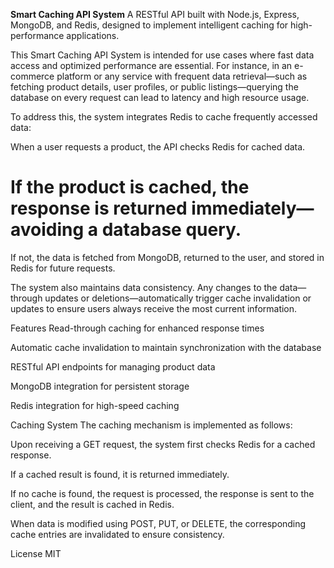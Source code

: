 **Smart Caching API System**
A RESTful API built with Node.js, Express, MongoDB, and Redis, designed to implement intelligent caching for high-performance applications.

This Smart Caching API System is intended for use cases where fast data access and optimized performance are essential. For instance, in an e-commerce platform or any service with frequent data retrieval—such as fetching product details, user profiles, or public listings—querying the database on every request can lead to latency and high resource usage.

To address this, the system integrates Redis to cache frequently accessed data:

When a user requests a product, the API checks Redis for cached data.

# If the product is cached, the response is returned immediately—avoiding a database query.

If not, the data is fetched from MongoDB, returned to the user, and stored in Redis for future requests.

The system also maintains data consistency. Any changes to the data—through updates or deletions—automatically trigger cache invalidation or updates to ensure users always receive the most current information.

Features
Read-through caching for enhanced response times

Automatic cache invalidation to maintain synchronization with the database

RESTful API endpoints for managing product data

MongoDB integration for persistent storage

Redis integration for high-speed caching

Caching System
The caching mechanism is implemented as follows:

Upon receiving a GET request, the system first checks Redis for a cached response.

If a cached result is found, it is returned immediately.

If no cache is found, the request is processed, the response is sent to the client, and the result is cached in Redis.

When data is modified using POST, PUT, or DELETE, the corresponding cache entries are invalidated to ensure consistency.

License
MIT

